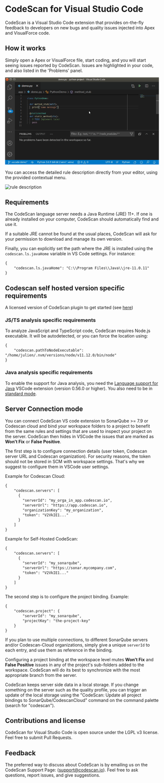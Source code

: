 # CodeScan for Visual Studio Code

CodeScan is a Visual Studio Code extension that provides on-the-fly feedback to developers on new bugs and quality issues injected into Apex and VisualForce code.

## How it works

Simply open a Apex or VisualForce file, start coding, and you will start seeing issues reported by CodeScan. Issues are highlighted in your code, and also listed in the 'Problems' panel.

![codescan on-the-fly](images/codescan-vscode.gif)

You can access the detailed rule description directly from your editor, using the provided contextual menu.

![rule description](images/sonarlint-rule-description.gif)


## Requirements

The CodeScan language server needs a Java Runtime (JRE) 11+. If one is already installed on your computer, CodeScan should automatically find and use it.

If a suitable JRE cannot be found at the usual places, CodeScan will ask for your permission to download and manage its own version.

Finally, you can explicitly set the path where the JRE is installed using the `codescan.ls.javaHome` variable in VS Code settings. For instance:

    {
        "codescan.ls.javaHome": "C:\\Program Files\\Java\\jre-11.0.11"
    }
    
## Codescan self hosted version specific requirements
A licensed version of CodeScan plugin to get started (see <a href="https://knowledgebase.autorabit.com/codescan/docs/installing-codescan-self-hosted" >here</a>)

### JS/TS analysis specific requirements

To analyze JavaScript and TypeScript code, CodeScan requires Node.js executable. It will be autodetected, or you can force the location using:

    {
        "codescan.pathToNodeExecutable": "/home/julien/.nvm/versions/node/v11.12.0/bin/node"
    }

### Java analysis specific requirements

To enable the support for Java analysis, you need the [Language support for Java](https://marketplace.visualstudio.com/items?itemName=redhat.java) VSCode extension (version 0.56.0 or higher). You also need to be in [standard mode](https://code.visualstudio.com/docs/java/java-project#_lightweight-mode).

## Server Connection mode

You can connect CodeScan VS code extension to SonarQube >= 7.9 or Codescan cloud and bind your workspace folders to a project to benefit from the same rules and settings that are used to inspect your project on the server. CodeScan then hides in VSCode the issues that are marked as **Won’t Fix** or **False Positive**.

The first step is to configure connection details (user token, Codescan server URL and Codescan organization). For security reasons, the token should not be stored in SCM with workspace settings. That's why we suggest to configure them in VSCode user settings.

Example for Codescan Cloud:

    {
        "codescan.servers": [
          {
            "serverId": "my_orga_in_app.codescan.io",
            "serverUrl": "https://app.codescan.io",
            "organizationKey": "my_organization",
            "token": "V2VkIE1..."
          }
        ]
    }

Example for Self-Hosted CodeScan:

    {
        "codescan.servers": [
          {
            "serverId": "my_sonarqube",
            "serverUrl": "https://sonar.mycompany.com",
            "token": "V2VkIE1..."
          }
        ]
    }

The second step is to configure the project binding. Example:

    {
        "codescan.project": {
            "serverId": "my_sonarqube",
            "projectKey": "the-project-key"
        }
    }

If you plan to use multiple connections, to different SonarQube servers and/or Codescan-Cloud organizations, simply give a unique `serverId` to each entry, and use them as reference in the binding.

Configuring a project binding at the workspace level mutes **Won’t Fix** and **False Positive** issues in any of the project's sub-folders added to the workspace. CodeScan will do its best to synchronize with the most appropriate branch from the server.

CodeScan keeps server side data in a local storage. If you change something on the server such as the quality profile, you can trigger an update of the local storage using the "CodeScan: Update all project bindings to SonarQube/CodescanCloud" command on the command palette (search for "codescan").

## Contributions and license

CodeScan for Visual Studio Code is open source under the LGPL v3 license. Feel free to submit Pull Requests.

## Feedback

The preferred way to discuss about CodeScan is by emailing us on the CodeScan Support Page: (support@codescan.io). Feel free to ask questions, report issues, and give suggestions.

